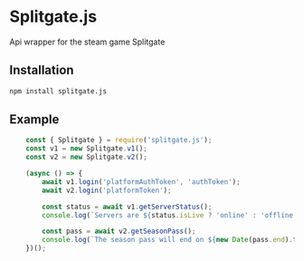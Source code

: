 # Splitgate.js
Api wrapper for the steam game Splitgate

## Installation
```bash
npm install splitgate.js
```

## Example
```javascript
    const { Splitgate } = require('splitgate.js');
    const v1 = new Splitgate.v1();
    const v2 = new Splitgate.v2();

    (async () => {
        await v1.login('platformAuthToken', 'authToken');
        await v2.login('platformToken');

        const status = await v1.getServerStatus();
        console.log(`Servers are ${status.isLive ? 'online' : 'offline'}`);

        const pass = await v2.getSeasonPass();
        console.log(`The season pass will end on ${new Date(pass.end).toLocaleDateString()}`);
    })();
```